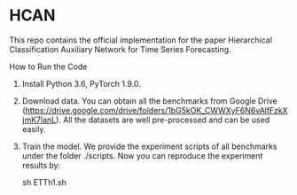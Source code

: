# HCAN
This repo contains the official implementation for the paper Hierarchical Classification Auxiliary Network for Time Series Forecasting.

How to Run the Code

1. Install Python 3.6, PyTorch 1.9.0.
2. Download data. You can obtain all the benchmarks from Google Drive (https://drive.google.com/drive/folders/1bG5kOK_CWWXyF6N6vAlfFzkXjmK7lanL). All the datasets are well pre-processed and can be used easily.
3. Train the model. We provide the experiment scripts of all benchmarks under the folder ./scripts. Now you can reproduce the experiment results by:

   sh ETTh1.sh
